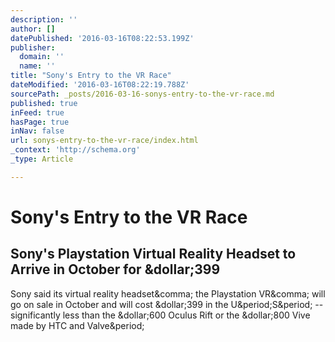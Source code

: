 ```yaml
---
description: ''
author: []
datePublished: '2016-03-16T08:22:53.199Z'
publisher:
  domain: ''
  name: ''
title: "Sony's Entry to the VR Race"
dateModified: '2016-03-16T08:22:19.788Z'
sourcePath: _posts/2016-03-16-sonys-entry-to-the-vr-race.md
published: true
inFeed: true
hasPage: true
inNav: false
url: sonys-entry-to-the-vr-race/index.html
_context: 'http://schema.org'
_type: Article

---
```

# Sony's Entry to the VR Race

<article style=""><h1>Sony's Playstation Virtual Reality Headset to Arrive in October for &amp;dollar;399</h1><p>Sony said its virtual reality headset&amp;comma; the Playstation VR&amp;comma; will go on sale in October and will cost &amp;dollar;399 in the U&amp;period;S&amp;period; -- significantly less than the &amp;dollar;600 Oculus Rift or the &amp;dollar;800 Vive made by HTC and Valve&amp;period;</p></article>